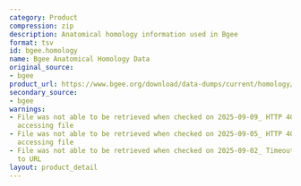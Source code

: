 ```yaml
---
category: Product
compression: zip
description: Anatomical homology information used in Bgee
format: tsv
id: bgee.homology
name: Bgee Anatomical Homology Data
original_source:
- bgee
product_url: https://www.bgee.org/download/data-dumps/current/homology/
secondary_source:
- bgee
warnings:
- File was not able to be retrieved when checked on 2025-09-09_ HTTP 404 error when
  accessing file
- File was not able to be retrieved when checked on 2025-09-05_ HTTP 404 error when
  accessing file
- File was not able to be retrieved when checked on 2025-09-02_ Timeout connecting
  to URL
layout: product_detail
---
```


